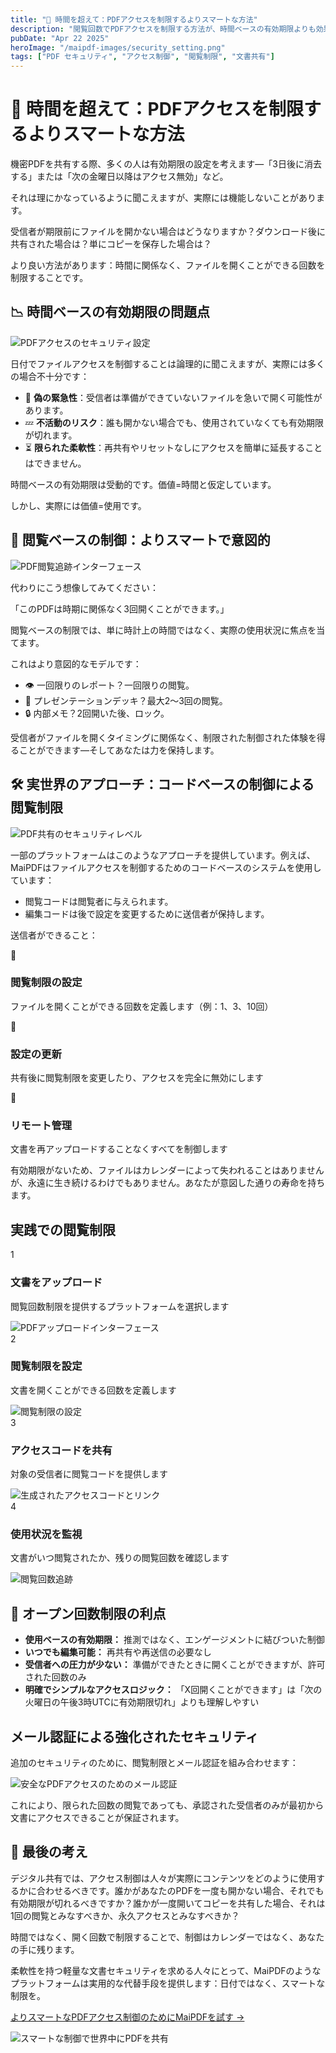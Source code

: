 ```yaml
---
title: "📂 時間を超えて：PDFアクセスを制限するよりスマートな方法"
description: "閲覧回数でPDFアクセスを制限する方法が、時間ベースの有効期限よりも効果的である理由を発見し、機密文書により優れた制御と柔軟性を提供します。"
pubDate: "Apr 22 2025"
heroImage: "/maipdf-images/security_setting.png"
tags: ["PDF セキュリティ", "アクセス制御", "閲覧制限", "文書共有"]
---
```


# 📂 時間を超えて：PDFアクセスを制限するよりスマートな方法

<div class="intro-panel">
  <p>機密PDFを共有する際、多くの人は有効期限の設定を考えます—「3日後に消去する」または「次の金曜日以降はアクセス無効」など。</p>
  <p>それは理にかなっているように聞こえますが、実際には機能しないことがあります。</p>
  <p>受信者が期限前にファイルを開かない場合はどうなりますか？ダウンロード後に共有された場合は？単にコピーを保存した場合は？</p>
  <p>より良い方法があります：時間に関係なく、ファイルを開くことができる回数を制限することです。</p>
</div>

## 📉 時間ベースの有効期限の問題点

![PDFアクセスのセキュリティ設定](/maipdf-images/security_setting.png)

日付でファイルアクセスを制御することは論理的に聞こえますが、実際には多くの場合不十分です：

- 📆 **偽の緊急性**：受信者は準備ができていないファイルを急いで開く可能性があります。
- 💤 **不活動のリスク**：誰も開かない場合でも、使用されていなくても有効期限が切れます。
- ⏳ **限られた柔軟性**：再共有やリセットなしにアクセスを簡単に延長することはできません。

時間ベースの有効期限は受動的です。価値=時間と仮定しています。

しかし、実際には価値=使用です。

## 🎯 閲覧ベースの制御：よりスマートで意図的

![PDF閲覧追跡インターフェース](/maipdf-images/check_pdf_open_result.png)

代わりにこう想像してみてください：

「このPDFは時期に関係なく3回開くことができます。」

閲覧ベースの制限では、単に時計上の時間ではなく、実際の使用状況に焦点を当てます。

これはより意図的なモデルです：

- 👁 一回限りのレポート？一回限りの閲覧。
- 📄 プレゼンテーションデッキ？最大2〜3回の閲覧。
- 🔒 内部メモ？2回開いた後、ロック。

受信者がファイルを開くタイミングに関係なく、制限された制御された体験を得ることができます—そしてあなたは力を保持します。

## 🛠 実世界のアプローチ：コードベースの制御による閲覧制限

![PDF共有のセキュリティレベル](/maipdf-images/security_level_in_pdf_setting.png)

一部のプラットフォームはこのようなアプローチを提供しています。例えば、MaiPDFはファイルアクセスを制御するためのコードベースのシステムを使用しています：

- 閲覧コードは閲覧者に与えられます。
- 編集コードは後で設定を変更するために送信者が保持します。

送信者ができること：

<div class="features-grid">
  <div class="feature-card">
    <div class="feature-icon">🔢</div>
    <h3>閲覧制限の設定</h3>
    <p>ファイルを開くことができる回数を定義します（例：1、3、10回）</p>
  </div>
  
  <div class="feature-card">
    <div class="feature-icon">🔄</div>
    <h3>設定の更新</h3>
    <p>共有後に閲覧制限を変更したり、アクセスを完全に無効にします</p>
  </div>
  
  <div class="feature-card">
    <div class="feature-icon">🔐</div>
    <h3>リモート管理</h3>
    <p>文書を再アップロードすることなくすべてを制御します</p>
  </div>
</div>

有効期限がないため、ファイルはカレンダーによって失われることはありませんが、永遠に生き続けるわけでもありません。あなたが意図した通りの寿命を持ちます。

## 実践での閲覧制限

<div class="steps-container">
  <div class="step">
    <div class="step-number">1</div>
    <div class="step-content">
      <h3>文書をアップロード</h3>
      <p>閲覧回数制限を提供するプラットフォームを選択します</p>
      <img src="/maipdf-images/upload_section.png" alt="PDFアップロードインターフェース" class="medium">
    </div>
  </div>
  
  <div class="step">
    <div class="step-number">2</div>
    <div class="step-content">
      <h3>閲覧制限を設定</h3>
      <p>文書を開くことができる回数を定義します</p>
      <img src="/maipdf-images/security_setting.png" alt="閲覧制限の設定" class="medium">
    </div>
  </div>
  
  <div class="step">
    <div class="step-number">3</div>
    <div class="step-content">
      <h3>アクセスコードを共有</h3>
      <p>対象の受信者に閲覧コードを提供します</p>
      <img src="/maipdf-images/result_of_pdf_link_and_qr_code.png" alt="生成されたアクセスコードとリンク" class="medium">
    </div>
  </div>
  
  <div class="step">
    <div class="step-number">4</div>
    <div class="step-content">
      <h3>使用状況を監視</h3>
      <p>文書がいつ閲覧されたか、残りの閲覧回数を確認します</p>
      <img src="/maipdf-images/check_pdf_open_result.png" alt="閲覧回数追跡" class="medium">
    </div>
  </div>
</div>

## 🔐 オープン回数制限の利点

<div class="note-box">
  <ul>
    <li><strong>使用ベースの有効期限：</strong> 推測ではなく、エンゲージメントに結びついた制御</li>
    <li><strong>いつでも編集可能：</strong> 再共有や再送信の必要なし</li>
    <li><strong>受信者への圧力が少ない：</strong> 準備ができたときに開くことができますが、許可された回数のみ</li>
    <li><strong>明確でシンプルなアクセスロジック：</strong> 「X回開くことができます」は「次の火曜日の午後3時UTCに有効期限切れ」よりも理解しやすい</li>
  </ul>
</div>

## メール認証による強化されたセキュリティ

追加のセキュリティのために、閲覧制限とメール認証を組み合わせます：

![安全なPDFアクセスのためのメール認証](/maipdf-images/get_email_verification_before_read.jpg)

これにより、限られた回数の閲覧であっても、承認された受信者のみが最初から文書にアクセスできることが保証されます。

## 🧭 最後の考え

<div class="cta-container">
  <p>デジタル共有では、アクセス制御は人々が実際にコンテンツをどのように使用するかに合わせるべきです。誰かがあなたのPDFを一度も開かない場合、それでも有効期限が切れるべきですか？誰かが一度開いてコピーを共有した場合、それは1回の閲覧とみなすべきか、永久アクセスとみなすべきか？</p>
  <p>時間ではなく、開く回数で制限することで、制御はカレンダーではなく、あなたの手に残ります。</p>
  <p>柔軟性を持つ軽量な文書セキュリティを求める人々にとって、MaiPDFのようなプラットフォームは実用的な代替手段を提供します：日付ではなく、スマートな制限を。</p>
  <a href="https://maipdf.com">よりスマートなPDFアクセス制御のためにMaiPDFを試す →</a>
</div>

![スマートな制御で世界中にPDFを共有](/maipdf-images/share_pdf_wordwide.png)